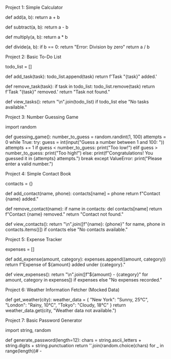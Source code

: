 Project 1: Simple Calculator

def add(a, b): return a + b

def subtract(a, b): return a - b

def multiply(a, b): return a * b

def divide(a, b): if b == 0: return "Error: Division by zero" return a / b

Project 2: Basic To-Do List

todo_list = []

def add_task(task): todo_list.append(task) return f'Task "{task}" added.'

def remove_task(task): if task in todo_list: todo_list.remove(task) return f'Task "{task}" removed.' return "Task not found."

def view_tasks(): return "\n".join(todo_list) if todo_list else "No tasks available."

Project 3: Number Guessing Game

import random

def guessing_game(): number_to_guess = random.randint(1, 100) attempts = 0 while True: try: guess = int(input("Guess a number between 1 and 100: ")) attempts += 1 if guess < number_to_guess: print("Too low!") elif guess > number_to_guess: print("Too high!") else: print(f"Congratulations! You guessed it in {attempts} attempts.") break except ValueError: print("Please enter a valid number.")

Project 4: Simple Contact Book

contacts = {}

def add_contact(name, phone): contacts[name] = phone return f"Contact {name} added."

def remove_contact(name): if name in contacts: del contacts[name] return f"Contact {name} removed." return "Contact not found."

def view_contacts(): return "\n".join([f"{name}: {phone}" for name, phone in contacts.items()]) if contacts else "No contacts available."

Project 5: Expense Tracker

expenses = []

def add_expense(amount, category): expenses.append((amount, category)) return f"Expense of ${amount} added under {category}."

def view_expenses(): return "\n".join([f"${amount} - {category}" for amount, category in expenses]) if expenses else "No expenses recorded."

Project 6: Weather Information Fetcher (Mocked Data)

def get_weather(city): weather_data = { "New York": "Sunny, 25°C", "London": "Rainy, 10°C", "Tokyo": "Cloudy, 18°C" } return weather_data.get(city, "Weather data not available.")

Project 7: Basic Password Generator

import string, random

def generate_password(length=12): chars = string.ascii_letters + string.digits + string.punctuation return ''.join(random.choice(chars) for _ in range(length))# -